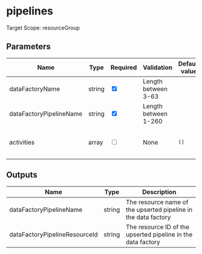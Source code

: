 # pipelines

Target Scope: resourceGroup

## Parameters
| Name | Type | Required | Validation | Default value | Description |
| -- |  -- | -- | -- | -- | -- |
| dataFactoryName | string | <input type="checkbox" checked> | Length between 3-63 | <pre></pre> | The resource name of the Data Factory you are targeting. This resource has to be pre-existing. |
| dataFactoryPipelineName | string | <input type="checkbox" checked> | Length between 1-260 | <pre></pre> | The resource name of the Data Factory pipeline to be upserted. |
| activities | array | <input type="checkbox"> | None | <pre>[]</pre> | List of activities in pipeline.	For options & formatting, please refer to: https://docs.microsoft.com/en-us/azure/templates/microsoft.datafactory/factories/pipelines?pivots=deployment-language-bicep#activity. |
## Outputs
| Name | Type | Description |
| -- |  -- | -- |
| dataFactoryPipelineName | string | The resource name of the upserted pipeline in the data factory |
| dataFactoryPipelineResourceId | string | The resource ID of the upserted pipeline in the data factory |

